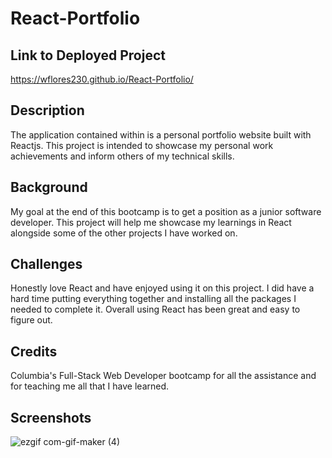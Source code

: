 # React-Portfolio

## Link to Deployed Project
https://wflores230.github.io/React-Portfolio/


## Description
The application contained within is a personal portfolio website built with Reactjs. This project is intended to showcase my personal work achievements and inform others of my technical skills.

## Background
My goal at the end of this bootcamp is to get a position as a junior software developer. This project will help me showcase my learnings in React alongside some of the other projects I have worked on.

## Challenges
Honestly love React and have enjoyed using it on this project. I did have a hard time putting everything together and installing all the packages I needed to complete it. Overall using React has been great and easy to figure out.

## Credits 
Columbia's Full-Stack Web Developer bootcamp for all the assistance and for teaching me all that I have learned.

## Screenshots
![ezgif com-gif-maker (4)](https://user-images.githubusercontent.com/76802722/156462647-4d1839ad-4f0d-4733-a062-4885629f1b5e.gif)
